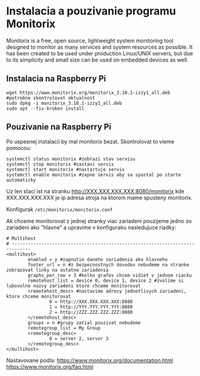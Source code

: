 # Instalacia a pouzivanie programu Monitorix

Monitorix is a free, open source, lightweight system monitoring tool designed to monitor as many services and system resources as possible. It has been created to be used under production Linux/UNIX servers, but due to its simplicity and small size can be used on embedded devices as well.

## Instalacia na Raspberry Pi

``` 
wget https://www.monitorix.org/monitorix_3.10.1-izzy1_all.deb #potrebne skontrolovat aktualnost
sudo dpkg -i monitorix_3.10.1-izzy1_all.deb
sudo apt --fix-broken install
``` 

## Pouzivanie na Raspberry Pi

Po uspesnej instalacii by mal monitorix bezat. Skontrolovat to vieme pomocou:
``` 
systemctl status monitorix #zobrazi stav servisu
systemctl stop monitorix #zastavi servis
systemctl start monitorix #nastartuje servis
systemctl enable monitorix #zapne servis aby sa spustal po starte automaticky
``` 

Uz len staci ist na stranku http://XXX.XXX.XXX.XXX:8080/monitorix kde XXX.XXX.XXX.XXX je ip adresa stroja na ktorom mame spusteny monitorix.

Konfigurak `/etc/monitorix/monitorix.conf`

Ak chceme monitorovat z jednej stranky viac zariadeni pouzijeme jedno zo zariadeni ako "hlavne" a upravime v konfiguraku nasledujuce riadky:

``` 
# Multihost
# -----------------------------------------------------------------------------
<multihost>
        enabled = y #zapnutie daneho zariadenia ako hlavneho
        footer_url = n #z bezpecnostnych dovodov nebudeme na stranke zobrazovat linky na ostatne zariadenia
        graphs_per_row = 3 #kolko grafov chcem vidiet v jednom riacku
        remotehost_list = device 0, device 1, device 2 #zvolime si lubovolne nazvy zariadeni ktore chceme monitorovat
        <remotehost_desc> #nastavime adresy jednotlivych zariadeni, ktore chceme monitorovat
                0 = http://XXX.XXX.XXX.XXX:8080
                1 = http://YYY.YYY.YYY.YYY:8080
                2 = http://ZZZ.ZZZ.ZZZ.ZZZ:8080
        </remotehost_desc>
        groups = n #grupy zatial pouzivat nebudeme
        remotegroup_list = My Group
        <remotegroup_desc>
                0 = server 2, server 3
        </remotegroup_desc>
</multihost>
``` 

Nastavovane podla:
https://www.monitorix.org/documentation.html
https://www.monitorix.org/faq.html
